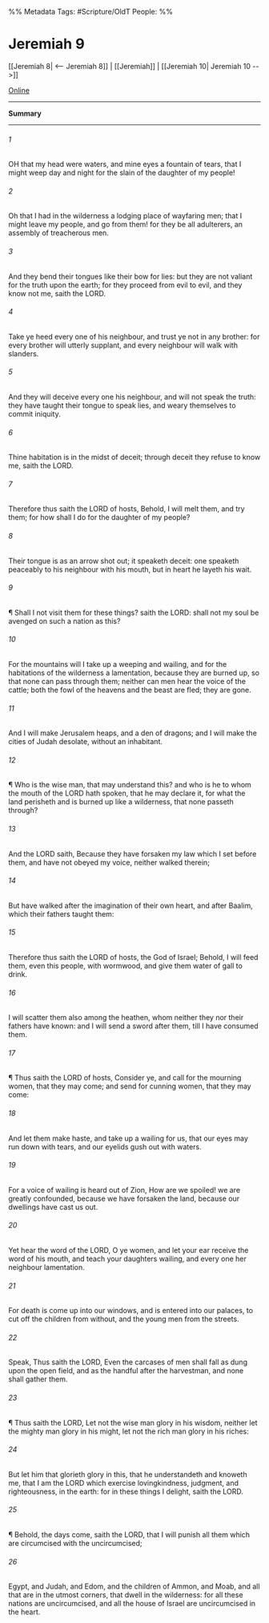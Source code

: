 

%% Metadata
Tags: #Scripture/OldT
People: 
%%
# Jeremiah 9
[[Jeremiah 8| <-- Jeremiah 8]] | [[Jeremiah]] | [[Jeremiah 10| Jeremiah 10 -->]]

[Online](https://churchofjesuschrist.org/study/scriptures/ot/jer/9?lang=eng)

---
__Summary__



---

###### 1
OH that my head were waters, and mine eyes a fountain of tears, that I might weep day and night for the slain of the daughter of my people!
###### 2
Oh that I had in the wilderness a lodging place of wayfaring men; that I might leave my people, and go from them!  for they be all adulterers, an assembly of treacherous men.
###### 3
And they bend their tongues like their bow for lies: but they are not valiant for the truth upon the earth; for they proceed from evil to evil, and they know not me, saith the LORD.
###### 4
Take ye heed every one of his neighbour, and trust ye not in any brother: for every brother will utterly supplant, and every neighbour will walk with slanders.
###### 5
And they will deceive every one his neighbour, and will not speak the truth: they have taught their tongue to speak lies, and weary themselves to commit iniquity.
###### 6
Thine habitation is in the midst of deceit; through deceit they refuse to know me, saith the LORD.
###### 7
Therefore thus saith the LORD of hosts, Behold, I will melt them, and try them; for how shall I do for the daughter of my people?
###### 8
Their tongue is as an arrow shot out; it speaketh deceit: one speaketh peaceably to his neighbour with his mouth, but in heart he layeth his wait.
###### 9
¶ Shall I not visit them for these things?  saith the LORD: shall not my soul be avenged on such a nation as this?
###### 10
For the mountains will I take up a weeping and wailing, and for the habitations of the wilderness a lamentation, because they are burned up, so that none can pass through them; neither can men hear the voice of the cattle; both the fowl of the heavens and the beast are fled; they are gone.
###### 11
And I will make Jerusalem heaps, and a den of dragons; and I will make the cities of Judah desolate, without an inhabitant.
###### 12
¶ Who is the wise man, that may understand this?  and who is he to whom the mouth of the LORD hath spoken, that he may declare it, for what the land perisheth and is burned up like a wilderness, that none passeth through?
###### 13
And the LORD saith, Because they have forsaken my law which I set before them, and have not obeyed my voice, neither walked therein;
###### 14
But have walked after the imagination of their own heart, and after Baalim, which their fathers taught them:
###### 15
Therefore thus saith the LORD of hosts, the God of Israel; Behold, I will feed them, even this people, with wormwood, and give them water of gall to drink.
###### 16
I will scatter them also among the heathen, whom neither they nor their fathers have known: and I will send a sword after them, till I have consumed them.
###### 17
¶ Thus saith the LORD of hosts, Consider ye, and call for the mourning women, that they may come; and send for cunning women, that they may come:
###### 18
And let them make haste, and take up a wailing for us, that our eyes may run down with tears, and our eyelids gush out with waters.
###### 19
For a voice of wailing is heard out of Zion, How are we spoiled!  we are greatly confounded, because we have forsaken the land, because our dwellings have cast us out.
###### 20
Yet hear the word of the LORD, O ye women, and let your ear receive the word of his mouth, and teach your daughters wailing, and every one her neighbour lamentation.
###### 21
For death is come up into our windows, and is entered into our palaces, to cut off the children from without, and the young men from the streets.
###### 22
Speak, Thus saith the LORD, Even the carcases of men shall fall as dung upon the open field, and as the handful after the harvestman, and none shall gather them.
###### 23
¶ Thus saith the LORD, Let not the wise man glory in his wisdom, neither let the mighty man glory in his might, let not the rich man glory in his riches:
###### 24
But let him that glorieth glory in this, that he understandeth and knoweth me, that I am the LORD which exercise lovingkindness, judgment, and righteousness, in the earth: for in these things I delight, saith the LORD.
###### 25
¶ Behold, the days come, saith the LORD, that I will punish all them which are circumcised with the uncircumcised;
###### 26
Egypt, and Judah, and Edom, and the children of Ammon, and Moab, and all that are in the utmost corners, that dwell in the wilderness: for all these nations are uncircumcised, and all the house of Israel are uncircumcised in the heart.



